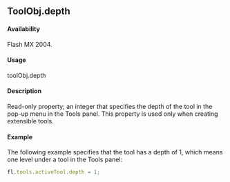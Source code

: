 ## ToolObj.depth

#### Availability

Flash MX 2004.

#### Usage

toolObj.depth

#### Description

Read-only property; an integer that specifies the depth of the tool in the pop-up menu in the Tools panel. This property is used only when creating extensible tools.

#### Example

The following example specifies that the tool has a depth of 1, which means one level under a tool in the Tools panel:

```javascript
fl.tools.activeTool.depth = 1;

```
